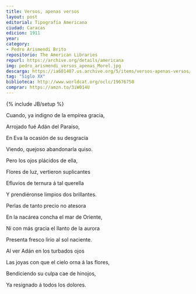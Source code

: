 ```yaml
---
title: Versos, apenas versos
layout: post
editorial: Tipografía Americana
ciudad: Caracas
edicion: 1911
year:
category:
- Pedro Arismendi Brito
repositorio: The American Libraries
repurl: https://archive.org/details/americana
img: pedro_arismendi_versos_apenas_Morel.jpg
descarga: https://ia601407.us.archive.org/5/items/versos-apenas-versos/Versos%2C%20apenas%20versos.pdf
tag: "Siglo XX"
biblioteca: http://www.worldcat.org/oclc/19676750
comprar: https://amzn.to/3iW014U
---
```

{% include JB/setup %}

Cuando, ya indigno de la empírea gracia,
 
Arrojado fué Adán del Paraíso,
 
En Eva la ocasión de su desgracia
 
Viendo, quejoso abandonarla quiso.
 
 
Pero los ojos plácidos de ella,
 
Flores de luz, vertieron suplicantes
 
Efluvios de ternura á tal querella
 
Y prendiéronse limpios dos brillantes.
 
 
Perlas de tanto precio no atesora
 
En la nacárea concha el mar de Oriente,
 
Ni con más gracia el llanto de la aurora
 
Presenta fresco lirio al sol naciente.
 
 
Al ver Adán en los turbados ojos
 
Las joyas con que el cielo orna á las flores,
 
Bendiciendo su culpa cae de hinojos,
 
Ya resignado á todos los dolores.
 
